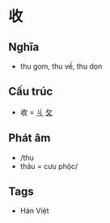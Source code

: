 # 收

## Nghĩa

* thu gom, thu về, thu dọn

## Cấu trúc
* 收 = [丩](丩.md) [攵](攵.md)

## Phát âm

* /thu
* thâu = cưu phộc/

## Tags
* Hán Việt

<script>window.HANZI_FIELD='收';</script>
